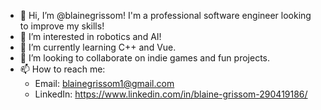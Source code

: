 - 👋 Hi, I’m @blainegrissom! I'm a professional software engineer looking to improve my skills!
- 👀 I’m interested in robotics and AI!
- 🌱 I’m currently learning C++ and Vue.
- 💞️ I’m looking to collaborate on indie games and fun projects.
- 📫 How to reach me: 
     * Email: blainegrissom1@gmail.com
     * LinkedIn: https://www.linkedin.com/in/blaine-grissom-290419186/

<!---
blainegrissom/blainegrissom is a ✨ special ✨ repository because its `README.md` (this file) appears on your GitHub profile.
You can click the Preview link to take a look at your changes.
--->
